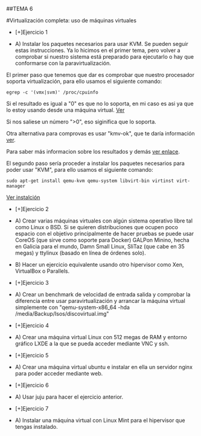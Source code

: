 ##TEMA 6

#Virtualización completa: uso de máquinas virtuales

* [+]Ejercicio 1
 - A) Instalar los paquetes necesarios para usar KVM. Se pueden seguir estas instrucciones.
 Ya lo hicimos en el primer tema, pero volver a comprobar si nuestro sistema está preparado 
 para ejecutarlo o hay que conformarse con la paravirtualización.

El primer paso que tenemos que dar es comprobar que nuestro procesador soporta virtualización, para ello usamos el siguiente comando:

    egrep -c '(vmx|svm)' /proc/cpuinfo

Si el resultado es igual a "0" es que no lo soporta, en mi caso es asi ya que lo estoy usando desde una máquina virtual.
[Ver](https://www.dropbox.com/s/kw6c9e26k8y13ny/Captura%20de%20pantalla%202015-01-12%20a%20la%28s%29%2013.11.37.png?dl=0)

Si nos saliese un número ">0", eso siginifica que lo soporta.

Otra alternativa para comprovas es usar "kmv-ok", que te daría información [ver](https://www.dropbox.com/s/o582nhc43dt5r39/Captura%20de%20pantalla%202015-01-12%20a%20la%28s%29%2013.08.29.png?dl=0).

Para saber más informacion sobre los resultados y demás [ver enlace](https://help.ubuntu.com/community/KVM/Installation).

El segundo paso sería proceder a instalar los paquetes necesarios para poder usar "KVM", para ello usamos el siguiente comando:

    sudo apt-get install qemu-kvm qemu-system libvirt-bin virtinst virt-manager

[Ver instalción](https://www.dropbox.com/s/stznyxi0dhihaay/Captura%20de%20pantalla%202015-01-12%20a%20la%28s%29%2013.17.18.png?dl=0)


* [+]Ejercicio 2
 - A) Crear varias máquinas virtuales con algún sistema operativo libre tal como Linux o BSD.
Si se quieren distribuciones que ocupen poco espacio con el objetivo principalmente de hacer pruebas
se puede usar CoreOS (que sirve como soporte para Docker) 
GALPon Minino, hecha en Galicia para el mundo, Damn Small Linux, SliTaz (que cabe en 35 megas) y 
ttylinux (basado en línea de órdenes solo).

 - B) Hacer un ejercicio equivalente usando otro hipervisor como Xen, VirtualBox o Parallels.

* [+]Ejercicio 3
 - A) Crear un benchmark de velocidad de entrada salida y comprobar la diferencia entre usar paravirtualización y arrancar la máquina virtual simplemente con "qemu-system-x86_64 -hda /media/Backup/Isos/discovirtual.img"

* [+]Ejercicio 4
 - A) Crear una máquina virtual Linux con 512 megas de RAM y entorno gráfico LXDE a la que se pueda acceder mediante VNC y ssh.

* [+]Ejercicio 5
 - A) Crear una máquina virtual ubuntu e instalar en ella un servidor nginx para poder acceder mediante web.

* [+]Ejercicio 6
 - A) Usar juju para hacer el ejercicio anterior.

* [+]Ejercicio 7
 - A) Instalar una máquina virtual con Linux Mint para el hipervisor que tengas instalado.
